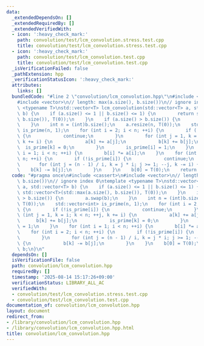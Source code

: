 ```yaml
---
data:
  _extendedDependsOn: []
  _extendedRequiredBy: []
  _extendedVerifiedWith:
  - icon: ':heavy_check_mark:'
    path: convolution/test/lcm_convolution.stress.test.cpp
    title: convolution/test/lcm_convolution.stress.test.cpp
  - icon: ':heavy_check_mark:'
    path: convolution/test/lcm_convolution.test.cpp
    title: convolution/test/lcm_convolution.test.cpp
  _isVerificationFailed: false
  _pathExtension: hpp
  _verificationStatusIcon: ':heavy_check_mark:'
  attributes:
    links: []
  bundledCode: "#line 2 \"convolution/lcm_convolution.hpp\"\n#include <cassert>\n\
    #include <vector>\n// length: max(a.size(), b.size())\n// ignore index 0\ntemplate\
    \ <typename T>\nstd::vector<T> lcm_convolution(std::vector<T> a, std::vector<T>\
    \ b) {\n    if (a.size() <= 1 || b.size() <= 1) {\n        return std::vector<T>(std::max(a.size(),\
    \ b.size()), T(0));\n    }\n    if (a.size() > b.size()) {\n        a.swap(b);\n\
    \    }\n    int n = (int)b.size();\n    a.resize(n, T(0));\n    std::vector<int>\
    \ is_prime(n, 1);\n    for (int i = 2; i < n; ++i) {\n        if (!is_prime[i])\
    \ {\n            continue;\n        }\n        for (int j = 1, k = i; k < n; ++j,\
    \ k += i) {\n            a[k] += a[j];\n            b[k] += b[j];\n          \
    \  is_prime[k] = 0;\n        }\n        is_prime[i] = 1;\n    }\n    for (int\
    \ i = 1; i < n; ++i) {\n        b[i] *= a[i];\n    }\n    for (int i = 2; i <\
    \ n; ++i) {\n        if (!is_prime[i]) {\n            continue;\n        }\n \
    \       for (int j = (n - 1) / i, k = j * i; j >= 1; --j, k -= i) {\n        \
    \    b[k] -= b[j];\n        }\n    }\n    b[0] = T(0);\n    return b;\n}\n"
  code: "#pragma once\n#include <cassert>\n#include <vector>\n// length: max(a.size(),\
    \ b.size())\n// ignore index 0\ntemplate <typename T>\nstd::vector<T> lcm_convolution(std::vector<T>\
    \ a, std::vector<T> b) {\n    if (a.size() <= 1 || b.size() <= 1) {\n        return\
    \ std::vector<T>(std::max(a.size(), b.size()), T(0));\n    }\n    if (a.size()\
    \ > b.size()) {\n        a.swap(b);\n    }\n    int n = (int)b.size();\n    a.resize(n,\
    \ T(0));\n    std::vector<int> is_prime(n, 1);\n    for (int i = 2; i < n; ++i)\
    \ {\n        if (!is_prime[i]) {\n            continue;\n        }\n        for\
    \ (int j = 1, k = i; k < n; ++j, k += i) {\n            a[k] += a[j];\n      \
    \      b[k] += b[j];\n            is_prime[k] = 0;\n        }\n        is_prime[i]\
    \ = 1;\n    }\n    for (int i = 1; i < n; ++i) {\n        b[i] *= a[i];\n    }\n\
    \    for (int i = 2; i < n; ++i) {\n        if (!is_prime[i]) {\n            continue;\n\
    \        }\n        for (int j = (n - 1) / i, k = j * i; j >= 1; --j, k -= i)\
    \ {\n            b[k] -= b[j];\n        }\n    }\n    b[0] = T(0);\n    return\
    \ b;\n}\n"
  dependsOn: []
  isVerificationFile: false
  path: convolution/lcm_convolution.hpp
  requiredBy: []
  timestamp: '2025-08-14 15:17:26+09:00'
  verificationStatus: LIBRARY_ALL_AC
  verifiedWith:
  - convolution/test/lcm_convolution.stress.test.cpp
  - convolution/test/lcm_convolution.test.cpp
documentation_of: convolution/lcm_convolution.hpp
layout: document
redirect_from:
- /library/convolution/lcm_convolution.hpp
- /library/convolution/lcm_convolution.hpp.html
title: convolution/lcm_convolution.hpp
---
```

